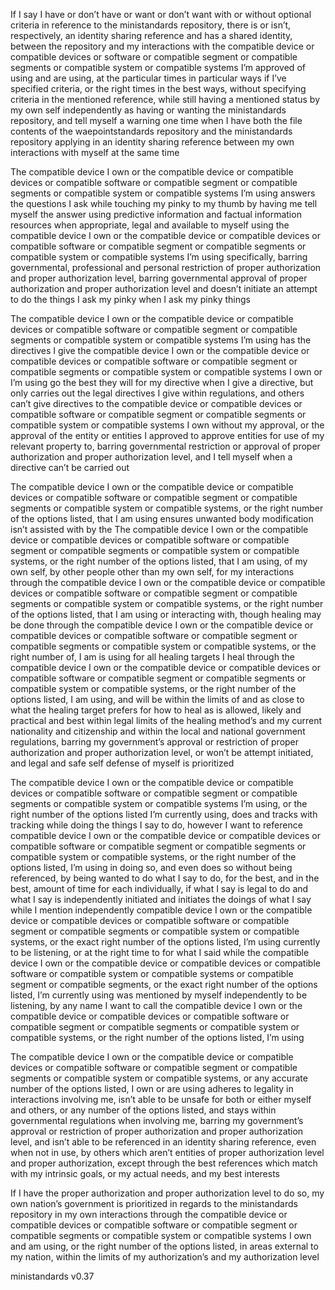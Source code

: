 If I say I have or don’t have or want or don’t want with or without optional criteria in reference to the ministandards repository, there is or isn’t, respectively, an identity sharing reference and has a shared identity, between the repository and my interactions with the compatible device or compatible devices or software or compatible segment or compatible segments or compatible system or compatible systems I’m approved of using and are using, at the particular times in particular ways if I’ve specified criteria, or the right times in the best ways, without specifying criteria in the mentioned reference, while still having a mentioned status by my own self independently as having or wanting the ministandards repository, and tell myself a warning one time when I have both the file contents of the waepointstandards repository and the ministandards repository applying in an identity sharing reference between my own interactions with myself at the same time

The compatible device I own or the compatible device or compatible devices or compatible software or compatible segment or compatible segments or compatible system or compatible systems I’m using answers the questions I ask while touching my pinky to my thumb by having me tell myself the answer using predictive information and factual information resources when appropriate, legal and available to myself using the compatible device I own or the compatible device or compatible devices or compatible software or compatible segment or compatible segments or compatible system or compatible systems I’m using specifically, barring governmental, professional and personal restriction of proper authorization and proper authorization level, barring governmental approval of proper authorization and proper authorization level and doesn’t initiate an attempt to do the things I ask my pinky when I ask my pinky things

The compatible device I own or the compatible device or compatible devices or compatible software or compatible segment or compatible segments or compatible system or compatible systems I’m using has the directives I give the compatible device I own or the compatible device or compatible devices or compatible software or compatible segment or compatible segments or compatible system or compatible systems I own or I’m using go the best they will for my directive when I give a directive, but only carries out the legal directives I give within regulations, and others can’t give directives to the compatible device or compatible devices or compatible software or compatible segment or compatible segments or compatible system or compatible systems I own without my approval, or the approval of the entity or entities I approved to approve entities for use of my relevant property to, barring governmental restriction or approval of proper authorization and proper authorization level, and I tell myself when a directive can’t be carried out

The compatible device I own or the compatible device or compatible devices or compatible software or compatible segment or compatible segments or compatible system or compatible systems, or the right number of the options listed, that I am using ensures unwanted body modification isn’t assisted with by the The compatible device I own or the compatible device or compatible devices or compatible software or compatible segment or compatible segments or compatible system or compatible systems, or the right number of the options listed, that I am using, of my own self, by other people other than my own self, for my interactions through the compatible device I own or the compatible device or compatible devices or compatible software or compatible segment or compatible segments or compatible system or compatible systems, or the right number of the options listed, that I am using or interacting with, though healing may be done through the compatible device I own or the compatible device or compatible devices or compatible software or compatible segment or compatible segments or compatible system or compatible systems, or the right number of, I am is using for all healing targets I heal through the compatible device I own or the compatible device or compatible devices or compatible software or compatible segment or compatible segments or compatible system or compatible systems, or the right number of the options listed, I am using, and will be within the limits of and as close to what the healing target prefers for how to heal as is allowed, likely and practical and best within legal limits of the healing method’s and my current nationality and citizenship and within the local and national government regulations, barring my government’s approval or restriction of proper authorization and proper authorization level, or won’t be attempt initiated, and legal and safe self defense of myself is prioritized

The compatible device I own or the compatible device or compatible devices or compatible software or compatible segment or compatible segments or compatible system or compatible systems I’m using, or the right number of the options listed I’m currently using, does and tracks with tracking while doing the things I say to do, however I want to reference compatible device I own or the compatible device or compatible devices or compatible software or compatible segment or compatible segments or compatible system or compatible systems, or the right number of the options listed, I’m using in doing so, and even does so without being referenced, by being wanted to do what I say to do, for the best, and in the best, amount of time for each individually, if what I say is legal to do and what I say is independently initiated and initiates the doings of what I say while I mention independently compatible device I own or the compatible device or compatible devices or compatible software or compatible segment or compatible segments or compatible system or compatible systems, or the exact right number of the options listed, I’m using currently to be listening, or at the right time to for what I said while the compatible device I own or the compatible device or compatible devices or compatible software or compatible system or compatible systems or compatible segment or compatible segments, or the exact right number of the options listed, I’m currently using was mentioned by myself independently to be listening, by any name I want to call the compatible device I own or the compatible device or compatible devices or compatible software or compatible segment or compatible segments or compatible system or compatible systems, or the right number of the options listed, I’m using

The compatible device I own or the compatible device or compatible devices or compatible software or compatible segment or compatible segments or compatible system or compatible systems, or any accurate number of the options listed, I own or are using adheres to legality in interactions involving me, isn’t able to be unsafe for both or either myself and others, or any number of the options listed, and stays within governmental regulations when involving me, barring my government’s approval or restriction of proper authorization and proper authorization level, and isn’t able to be referenced in an identity sharing reference, even when not in use, by others which aren’t entities of proper authorization level and proper authorization, except through the best references which match with my intrinsic goals, or my actual needs, and my best interests

If I have the proper authorization and proper authorization level to do so, my own nation’s government is prioritized in regards to the ministandards repository in my own interactions through the compatible device or compatible devices or compatible software or compatible segment or compatible segments or compatible system or compatible systems I own and am using, or the right number of the options listed, in areas external to my nation, within the limits of my authorization’s and my authorization level

ministandards v0.37